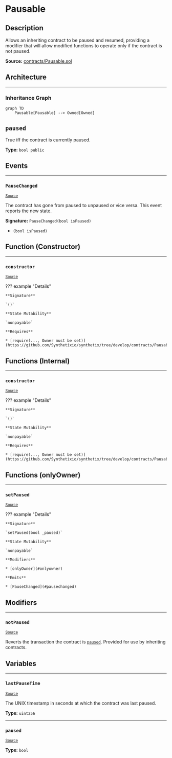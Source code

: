 # Pausable

## Description

Allows an inheriting contract to be paused and resumed, providing a modifier that will allow modified functions to operate only if the contract is not paused.



**Source:** [contracts/Pausable.sol](https://github.com/Synthetixio/synthetix/tree/develop/contracts/Pausable.sol)

## Architecture


---
### Inheritance Graph

```mermaid
graph TD
    Pausable[Pausable] --> Owned[Owned]
```

## `paused`

True iff the contract is currently paused.


**Type:** `bool public`


## Events


---
### `PauseChanged`

<sub>[Source](https://github.com/Synthetixio/synthetix/tree/develop/contracts/Pausable.sol#L40)</sub>



The contract has gone from paused to unpaused or vice versa. This event reports the new state.


**Signature:** `PauseChanged(bool isPaused)`


- `(bool isPaused)`

## Function (Constructor)


---
### `constructor`

<sub>[Source](https://github.com/Synthetixio/synthetix/tree/develop/contracts/Pausable.sol#L12)</sub>



??? example "Details"

    **Signature**

    `()`

    **State Mutability**

    `nonpayable`

    **Requires**

    * [require(..., Owner must be set)](https://github.com/Synthetixio/synthetix/tree/develop/contracts/Pausable.sol#L14)

## Functions (Internal)


---
### `constructor`

<sub>[Source](https://github.com/Synthetixio/synthetix/tree/develop/contracts/Pausable.sol#L12)</sub>



??? example "Details"

    **Signature**

    `()`

    **State Mutability**

    `nonpayable`

    **Requires**

    * [require(..., Owner must be set)](https://github.com/Synthetixio/synthetix/tree/develop/contracts/Pausable.sol#L14)

## Functions (onlyOwner)


---
### `setPaused`

<sub>[Source](https://github.com/Synthetixio/synthetix/tree/develop/contracts/Pausable.sol#L22)</sub>



??? example "Details"

    **Signature**

    `setPaused(bool _paused)`

    **State Mutability**

    `nonpayable`

    **Modifiers**

    * [onlyOwner](#onlyowner)

    **Emits**

    * [PauseChanged](#pausechanged)

## Modifiers


---
### `notPaused`

<sub>[Source](https://github.com/Synthetixio/synthetix/tree/develop/contracts/Pausable.sol#L42)</sub>



Reverts the transaction the contract is [`paused`](#paused). Provided for use by inheriting contracts.


## Variables


---
### `lastPauseTime`

<sub>[Source](https://github.com/Synthetixio/synthetix/tree/develop/contracts/Pausable.sol#L9)</sub>



The UNIX timestamp in seconds at which the contract was last paused.




**Type:** `uint256`


---
### `paused`

<sub>[Source](https://github.com/Synthetixio/synthetix/tree/develop/contracts/Pausable.sol#L10)</sub>





**Type:** `bool`

